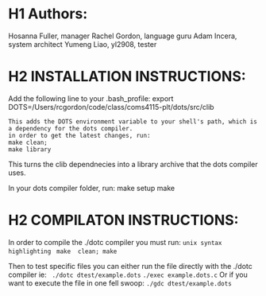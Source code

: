 # H1 Authors:

Hosanna Fuller, manager
Rachel Gordon, language guru
Adam Incera, system architect
Yumeng Liao, yl2908, tester

# H2 INSTALLATION INSTRUCTIONS:

Add the following line to your .bash_profile:
    export DOTS=/Users/rcgordon/code/class/coms4115-plt/dots/src/clib
    
    This adds the DOTS environment variable to your shell's path, which is a dependency for the dots compiler.
    in order to get the latest changes, run:
    make clean;
    make library
This turns the clib dependnecies into a library archive that the dots compiler uses.

In your dots compiler folder, run:
    make setup
    make

# H2 COMPILATON INSTRUCTIONS:

In order to compile the ./dotc compiler you must run:
```unix syntax highlighting ```
   ```make  clean; make```

Then to test specific files you can either run the file directly with the ./dotc compiler ie:
  ``` ./dotc dtest/example.dots```
   ```./exec example.dots.c```
Or if you want to execute the file in one fell swoop:
   ```./gdc dtest/example.dots```
